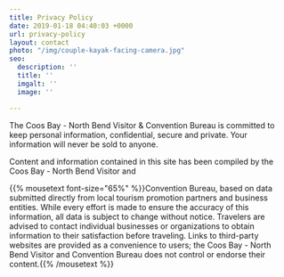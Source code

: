 ```yaml
---
title: Privacy Policy
date: 2019-01-18 04:40:03 +0000
url: privacy-policy
layout: contact
photo: "/img/couple-kayak-facing-camera.jpg"
seo:
  description: ''
  title: ''
  imgalt: ''
  image: ''

---
```

The Coos Bay - North Bend Visitor & Convention Bureau is committed to keep personal information, confidential, secure and private. Your information will never be sold to anyone.

Content and information contained in this site has been compiled by the Coos Bay - North Bend Visitor and 

{{% mousetext font-size="65%" %}}Convention Bureau, based on data submitted directly from local tourism promotion partners and business entities. While every effort is made to ensure the accuracy of this information, all data is subject to change without notice. Travelers are advised to contact individual businesses or organizations to obtain information to their satisfaction before traveling. Links to third-party websites are provided as a convenience to users; the Coos Bay - North Bend Visitor and Convention Bureau does not control or endorse their content.{{% /mousetext %}}
